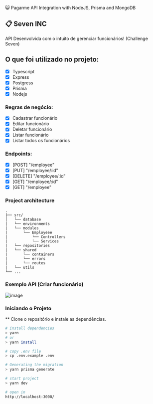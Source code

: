 😺 Pagarme API Integration with NodeJS, Prisma and MongoDB

## 📋 Seven INC

API Desenvolvida com o intuito de gerenciar funcionários! (Challenge Seven)

## O que foi utilizado no projeto:

- [x] Typescript
- [x] Express
- [x] Postgress
- [x] Prisma
- [x] Nodejs

### Regras de negócio:

- [x] Cadastrar funcionário
- [x] Editar funcionário        
- [x] Deletar funcionário      
- [x] Listar funcionário          
- [x] Listar todos os funcionários 

### Endpoints:

- [x] [POST] "/employee"
- [x] [PUT] "/employee/:id"
- [x] [DELETE] "/employee/:id"
- [x] [GET] "/employee/:id"
- [x] [GET] "/employee"

### Project architecture

```
.
├── src/
│   └── database
|   └── environments
|   └── modules
|       └── Employeee
|           └── Controllers
|           └── Services
|   └── repositories
|   └── shared
|       └── containers
|       └── errors
|       └── routes
|   └── utils
└── ...
```

### Exemplo API (Criar funcionário)

![image](https://user-images.githubusercontent.com/92350736/189468078-6a5689d6-63a9-48c9-a825-4599621299ce.png)

### Iniciando o Projeto

** Clone o repositório e instale as dependências.
```sh
# install dependencies
> yarn
# or
> yarn install

# copy .env file
> cp .env.example .env

# Generating the migration
> yarn prisma generate

# start project
> yarn dev

# open in
http://localhost:3000/
```
